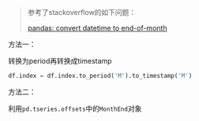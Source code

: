 > 参考了stackoverflow的如下问题：
>
> [pandas: convert datetime to end-of-month](https://stackoverflow.com/questions/18233107/pandas-convert-datetime-to-end-of-month)

方法一：

转换为period再转换成timestamp

```python
df.index = df.index.to_period('M').to_timestamp('M')
```

方法二：

利用`pd.tseries.offsets`中的`MonthEnd`对象

```python

```

